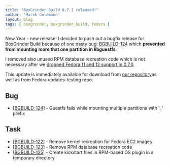 ```yaml
---
title: "BoxGrinder Build 0.7.1 released!"
author: 'Marek Goldmann'
layout: blog
tags: [ boxgrinder, boxgrinder_build, fedora ]
---
```


New
Year - new release! I decided to push out a bugfix release for
BoxGrinder Build because of one nasty bug:
[BGBUILD-124](https://issues.jboss.org/browse/BGBUILD-124) which
**prevented from mounting more that one partition in libguestfs**.

I removed also unused RPM database recreation code which is not
necessary after we
[dropped Fedora 11 and 12 support in 0.7.0](https://issues.jboss.org/browse/BGBUILD-117).

This update is immediately available for download from
[our repository](http://repo.boxgrinder.org/boxgrinder/)as well as
from Fedora updates-testing repo.
## Bug

-   [[BGBUILD-124](https://issues.jboss.org/browse/BGBUILD-124)] -
    Guestfs fails while mounting multiple partitions with '\_' prefix

## Task

-   [[BGBUILD-122](https://issues.jboss.org/browse/BGBUILD-122)] -
    Remove kernel recreation for Fedora EC2 images
-   [[BGBUILD-123](https://issues.jboss.org/browse/BGBUILD-123)] -
    Remove RPM database recreation code
-   [[BGBUILD-125](https://issues.jboss.org/browse/BGBUILD-125)] -
    Create kickstart files in RPM-based OS plugin in a temporary
    directory

